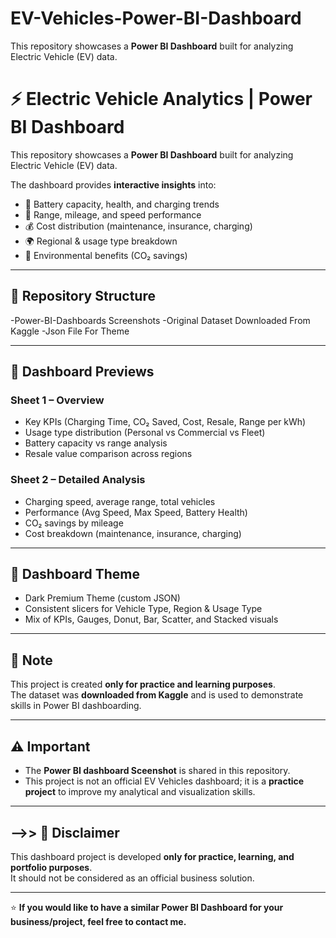 # EV-Vehicles-Power-BI-Dashboard
This repository showcases a **Power BI Dashboard** built for analyzing Electric Vehicle (EV) data.  

# ⚡ Electric Vehicle Analytics | Power BI Dashboard  

This repository showcases a **Power BI Dashboard** built for analyzing Electric Vehicle (EV) data.  

The dashboard provides **interactive insights** into:  
- 🔋 Battery capacity, health, and charging trends  
- 🚗 Range, mileage, and speed performance  
- 💰 Cost distribution (maintenance, insurance, charging)  
- 🌍 Regional & usage type breakdown  
- 🌱 Environmental benefits (CO₂ savings)  

---

## 📂 Repository Structure  

-Power-BI-Dashboards Screenshots
-Original Dataset Downloaded From Kaggle
-Json File For Theme

---

## 📸 Dashboard Previews  

### Sheet 1 – Overview  
- Key KPIs (Charging Time, CO₂ Saved, Cost, Resale, Range per kWh)  
- Usage type distribution (Personal vs Commercial vs Fleet)  
- Battery capacity vs range analysis  
- Resale value comparison across regions  

### Sheet 2 – Detailed Analysis  
- Charging speed, average range, total vehicles  
- Performance (Avg Speed, Max Speed, Battery Health)  
- CO₂ savings by mileage  
- Cost breakdown (maintenance, insurance, charging)  

---

## 🎨 Dashboard Theme  

- Dark Premium Theme (custom JSON)  
- Consistent slicers for Vehicle Type, Region & Usage Type  
- Mix of KPIs, Gauges, Donut, Bar, Scatter, and Stacked visuals  

---

## **📎 Note**

This project is created **only for practice and learning purposes**.  
The dataset was **downloaded from Kaggle** and is used to demonstrate skills in Power BI dashboarding.  

---

## **⚠️ Important**

- The **Power BI dashboard Sceenshot** is shared in this repository.  
- This project is not an official EV Vehicles dashboard; it is a **practice project** to improve my analytical and visualization skills.  

---

## **-->> 📌 Disclaimer**

This dashboard project is developed **only for practice, learning, and portfolio purposes**.  
It should not be considered as an official business solution.  

---

⭐ **If you would like to have a similar Power BI Dashboard for your business/project, feel free to contact me.**
